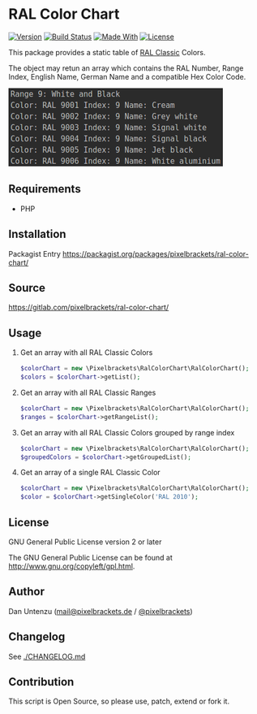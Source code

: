 # RAL Color Chart

[![Version](https://img.shields.io/packagist/v/pixelbrackets/ral-color-chart.svg?style=flat-square)](https://packagist.org/packages/pixelbrackets/ral-color-chart/)
[![Build Status](https://img.shields.io/gitlab/pipeline/pixelbrackets/ral-color-chart?style=flat-square)](https://gitlab.com/pixelbrackets/ral-color-chart/pipelines)
[![Made With](https://img.shields.io/badge/made_with-php-blue?style=flat-square)](https://gitlab.com/pixelbrackets/ral-color-chart#requirements)
[![License](https://img.shields.io/badge/license-gpl--2.0--or--later-blue.svg?style=flat-square)](https://spdx.org/licenses/GPL-2.0-or-later.html)

This package provides a static table of [RAL Classic](https://www.ral-farben.de/) Colors.

The object may retun an array which contains the RAL Number, Range Index, 
English Name, German Name and a compatible Hex Color Code.

![Screenshot](./docs/screenshot.png)

## Requirements

- PHP

## Installation

Packagist Entry https://packagist.org/packages/pixelbrackets/ral-color-chart/

## Source

https://gitlab.com/pixelbrackets/ral-color-chart/

## Usage

1. Get an array with all RAL Classic Colors
   ```php
   $colorChart = new \Pixelbrackets\RalColorChart\RalColorChart();
   $colors = $colorChart->getList();
   ```
1. Get an array with all RAL Classic Ranges
   ```php
   $colorChart = new \Pixelbrackets\RalColorChart\RalColorChart();
   $ranges = $colorChart->getRangeList();
   ```
1. Get an array with all RAL Classic Colors grouped by range index
   ```php
   $colorChart = new \Pixelbrackets\RalColorChart\RalColorChart();
   $groupedColors = $colorChart->getGroupedList();
   ```
1. Get an array of a single RAL Classic Color
   ```php
   $colorChart = new \Pixelbrackets\RalColorChart\RalColorChart();
   $color = $colorChart->getSingleColor('RAL 2010');
   ```

## License

GNU General Public License version 2 or later

The GNU General Public License can be found at http://www.gnu.org/copyleft/gpl.html.

## Author

Dan Untenzu (<mail@pixelbrackets.de> / [@pixelbrackets](https://pixelbrackets.de))

## Changelog

See [./CHANGELOG.md](CHANGELOG.md)

## Contribution

This script is Open Source, so please use, patch, extend or fork it.
